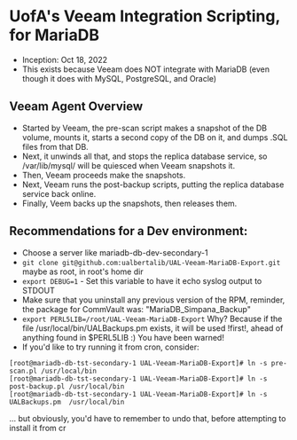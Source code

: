# UofA's Veeam Integration Scripting, for MariaDB

* Inception: Oct 18, 2022
* This exists because Veeam does NOT integrate with MariaDB (even though it does with MySQL, PostgreSQL, and Oracle)

## Veeam Agent Overview

* Started by Veeam, the pre-scan script  makes a snapshot of the DB volume, mounts it, starts a second copy of the DB on it, and dumps .SQL files from that DB.
* Next, it unwinds all that, and stops the replica database service, so /var/lib/mysql/ will be quiesced when Veeam snapshots it.
* Then, Veeam proceeds make the snapshots.
* Next, Veeam runs the post-backup scripts, putting the replica database service back online.
* Finally, Veem backs up the snapshots, then releases them.


## Recommendations for a Dev environment:

* Choose a server like mariadb-db-dev-secondary-1
* `git clone git@github.com:ualbertalib/UAL-Veeam-MariaDB-Export.git` maybe as root, in root's home dir
* `export DEBUG=1` - Set this variable to have it echo syslog output to STDOUT
* Make sure that you uninstall any previous version of the RPM, reminder, the package for CommVault was: "MariaDB_Simpana_Backup"
* `export PERL5LIB=/root/UAL-Veeam-MariaDB-Export` Why? Because if the file /usr/local/bin/UALBackups.pm exists, it will be used !first!, ahead of anything found in $PERL5LIB :)  You have been warned!
* If you'd like to try running it from cron, consider: 

```
[root@mariadb-db-tst-secondary-1 UAL-Veeam-MariaDB-Export]# ln -s pre-scan.pl /usr/local/bin
[root@mariadb-db-tst-secondary-1 UAL-Veeam-MariaDB-Export]# ln -s post-backup.pl /usr/local/bin
[root@mariadb-db-tst-secondary-1 UAL-Veeam-MariaDB-Export]# ln -s UALBackups.pm  /usr/local/bin
```

... but obviously, you'd have to remember to undo that, before attempting to install it from cr
